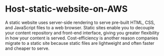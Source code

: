 # Host-static-website-on-AWS
A static website uses server-side rendering to serve pre-built HTML, CSS, and JavaScript files to a web browser.
Static sites enable you to decouple your content repository and front-end interface, giving you greater flexibility in how your content is served. Cost-efficiency is another reason companies migrate to a static site because static files are lightweight and often faster and cheaper to serve.
